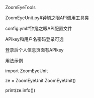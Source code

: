 ZoomEyeTools

ZoomEyeUnit.py#钟馗之眼API调用工具类

config.yml#钟馗之眼API配置文件

APIkey和用户名密码登录可选

登录后个人信息页面有APIkey


用法示例

import ZoomEyeUnit

ze = ZoomEyeUnit.ZoomEyeUnit()

print(ze.info())
